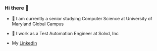 ### Hi there 👋

- 🔭 I am currently a senior studying Computer Science at University of Maryland Global Campus

- 🌱 I work as a Test Automation Engineer at Solvd, Inc
- My [LinkedIn](https://www.linkedin.com/in/ethan-jolles-83626a221/)

<!--
**EthanJolles/ethanjolles** is a ✨ _special_ ✨ repository because its `README.md` (this file) appears on your GitHub profile.

Here are some ideas to get you started:

- 🔭 I’m currently working on ...
- 🌱 I’m currently learning ...
- 👯 I’m looking to collaborate on ...
- 🤔 I’m looking for help with ...
- 💬 Ask me about ...
- 📫 How to reach me: ...
- 😄 Pronouns: ...
- ⚡ Fun fact: ...
-->
